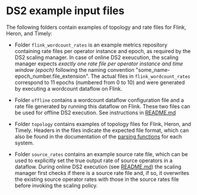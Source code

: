# DS2 example input files 

The following folders contain examples of topology and rate files for Flink, Heron, and Timely:

* Folder `flink_wordcount_rates` is an example metrics repository containing rate files per operator instance and epoch, as required by the DS2 scaling manager. In case of online DS2 exeucution, the scaling manager expects _exactly one rate file per operator instance and time window (epoch)_ following the naming convention "some_name-epoch_number.file_extension". The actual files in `flink_wordcount_rates` correspond to 11 epochs (numbered from 0 to 10) and were generated by executing a wordcount dataflow on Flink.

* Folder `offline` contains a wordcount dataflow configuration file and a rate file generated by running this dataflow on Flink. These two files can be used for offline DS2 execution. See instructions in [README.md](https://github.com/strymon-system/ds2/blob/master/README.md)

* Folder `topology` contains examples of topology files for Flink, Heron, and Timely. Headers in the files indicate the expected file format, which can also be found in the documentation of the [parsing functions](http://strymon.systems.ethz.ch/ds2/doc/ds2/dataflow/parse/index.html) for each system.

* Folder `source_rates` contains an example source rate file, which can be used to explicitly set the true output rate of source operators in a dataflow. During online DS2 execution (see [README.md](https://github.com/strymon-system/ds2/blob/master/README.md)) the scaling manager first checks if there is a source rate file and, if so, it overwrites the existing source operator rates with those in the source rates file before invoking the scaling policy.
